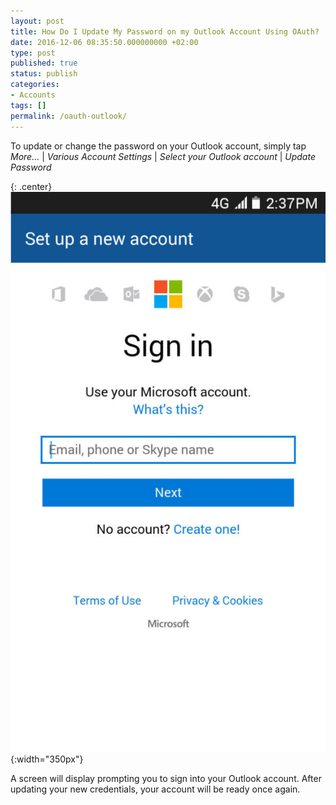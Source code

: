 ```yaml
---
layout: post
title: How Do I Update My Password on my Outlook Account Using OAuth?
date: 2016-12-06 08:35:50.000000000 +02:00
type: post
published: true
status: publish
categories:
- Accounts
tags: []
permalink: /oauth-outlook/
---
```


To update or change the password on your Outlook account, simply tap *More...* \| *Various Account Settings* \| *Select your Outlook account* \| *Update Password*

{: .center}
![BlueMail Outlook](/assets/BlueMail_Outlook_Screen_1-576x1024.jpg){:width="350px"}

A screen will display prompting you to sign into your Outlook account. After updating your new credentials, your account will be ready once again.